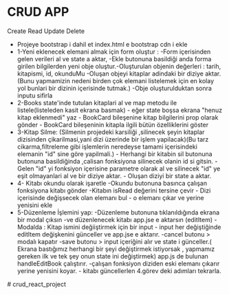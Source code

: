 <h1>CRUD APP</h1>
<P>Create Read Update Delete</P>

<ul>
  <li>
    Projeye bootstrap i dahil et
    index.html e bootstrap cdn i ekle
  </li>
  <li>
    1-Yeni eklenecek elemani almak için form oluştur :
     -Form içerisinden gelen verileri al ve state a aktar,
     -Ekle butonuna basildiği  anda forma girilen bilgilerden yeni obje oluştur.-Oluşturulan objenin değerleri : tarih, kitapismi, id, okunduMu 
     -Oluşan objeyi kitaplar adindaki bir diziye aktar.(Bunu yapmamizin nedeni birden çok elemani listelemek için en kolay yol bunlari bir dizinin içerisinde tutmak.)
     -Obje oluşturulduktan sonra inputu sifirla
  </li>
  <li>
    2-Books state'inde tutulan kitaplari al ve map metodu ile listele(listeleden kasit ekrana basmak)
    - eğer state boşsa ekrana "henuz kitap eklenmedi" yaz
    - BookCard bileşenine kitap bilgilerini prop olarak gönder
    - BookCard bileşeninin kitapla ilgili bütün özelliklerini göster
  </li>
  <li>
    3-Kitap Silme: (Silmenin projedeki karsiliği ,silinecek şeyin kitaplar dizisinden çikarilmasi,yani dizi üzerinde bir işlem yapilacak)(Bu tarz cikarma,filtreleme gibi işlemlerin neredeyse tamami içerisindeki elemanin "id" sine göre yapilmali.)
    - Herhangi bir kitabin sil butonuna butonuna basildiğinda ,calisan fonksiyona silinecek olanin id si gitsin.
    - Gelen "id" yi fonksiyon içerisine parametre olarak al ve silinecek "id" ye eşit olmayanlari al ve bir diziye aktar.
    - Oluşan diziyi bir state a aktar.
  </li>
  <li>
   4- Kitabı okundu olarak işaretle
   -Okundu butonuna basınca çalışan fonksiyona kitabı gönder
   -Kitabın isRead değerini tersine çevir
  - Dizi içerisinde değişsecek olan elemanı bul 
  - o elemanı çıkar ve yerine yenisini ekle
  </li>
  <li>
  5-Düzenleme İşlemini yap:
  -Düzenleme butonuna tıklanıldığında ekrana bir modal çıksın 
  -ve düzenlenecek kitabı app.jse e aktarsın (editItem)
  -Modalda : Kitap ismini değiiştirmek için bir input 
  - input her değiştiğinde editItem değişkenini günceller ve app.jse e aktarır.
  -cancel butonu > modalı kapatır
  -save butonu > input içeriğini alır ve state i günceller.(  Ekrana bastığımız herhangi bir şeyi değiştirmek istiyorsak , yapmamız gereken ilk ve tek şey onun state ini değiştirmek) app.js de bulunan handleEditBook çalıştırır.
  -çalışan fonksiyon diziden eski elemanı çıkarır yerine yenisini koyar.
  - kitabı güncellerlen 4.görev deki adımları tekrarla.
  </li> 
</ul>
# crud_react_project
